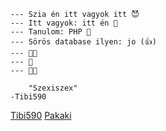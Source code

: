     --- Szia én itt vagyok itt 😈
    --- Itt vagyok: itt én 👀
    --- Tanulom: PHP 🤮
    --- Sörös database ilyen: jo (👍)
    --- 🫳🏾
    --- 🍆
    --- 🫴🏾
    
        "Szexiszex"
    -Tibi590
<a href="https://github.com/tibi590#tibi590">Tibi590</a>
<a href="https://pataky.hu/">Pakaki</a>
